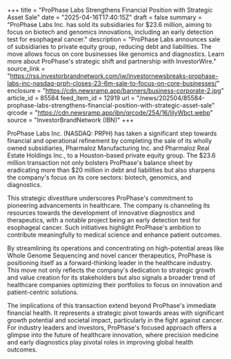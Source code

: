 +++
title = "ProPhase Labs Strengthens Financial Position with Strategic Asset Sale"
date = "2025-04-16T17:40:15Z"
draft = false
summary = "ProPhase Labs Inc. has sold its subsidiaries for $23.6 million, aiming to focus on biotech and genomics innovations, including an early detection test for esophageal cancer."
description = "ProPhase Labs announces sale of subsidiaries to private equity group, reducing debt and liabilities. The move allows focus on core businesses like genomics and diagnostics. Learn more about ProPhase's strategic shift and partnership with InvestorWire."
source_link = "https://rss.investorbrandnetwork.com/iw/investornewsbreaks-prophase-labs-inc-nasdaq-prph-closes-23-6m-sale-to-focus-on-core-businesses/"
enclosure = "https://cdn.newsramp.app/banners/business-corporate-2.jpg"
article_id = 85584
feed_item_id = 12919
url = "/news/202504/85584-prophase-labs-strengthens-financial-position-with-strategic-asset-sale"
qrcode = "https://cdn.newsramp.app/ibn/qrcode/254/16/lilyWbct.webp"
source = "InvestorBrandNetwork (IBN)"
+++

<p>ProPhase Labs Inc. (NASDAQ: PRPH) has taken a significant step towards financial and operational refinement by completing the sale of its wholly owned subsidiaries, Pharmaloz Manufacturing Inc. and Pharmaloz Real Estate Holdings Inc., to a Houston-based private equity group. The $23.6 million transaction not only bolsters ProPhase's balance sheet by eradicating more than $20 million in debt and liabilities but also sharpens the company's focus on its core sectors: biotech, genomics, and diagnostics.</p><p>This strategic divestiture underscores ProPhase's commitment to pioneering advancements in healthcare. The company is channeling its resources towards the development of innovative diagnostics and therapeutics, with a notable project being an early detection test for esophageal cancer. Such initiatives highlight ProPhase's ambition to contribute meaningfully to medical science and enhance patient outcomes.</p><p>By streamlining its operations and concentrating on high-potential areas like Whole Genome Sequencing and novel cancer therapeutics, ProPhase is positioning itself as a forward-thinking leader in the healthcare industry. This move not only reflects the company's dedication to strategic growth and value creation for its stakeholders but also signals a broader trend of healthcare companies optimizing their portfolios to focus on innovation and patient-centric solutions.</p><p>The implications of this transaction extend beyond ProPhase's immediate financial health. It represents a strategic pivot towards areas with significant growth potential and societal impact, particularly in the fight against cancer. For industry leaders and investors, ProPhase's focused approach offers a glimpse into the future of healthcare innovation, where precision medicine and early diagnostics play pivotal roles in improving global health outcomes.</p>